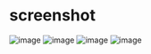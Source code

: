 # screenshot
![image](https://user-images.githubusercontent.com/110812127/223667397-8d1ac755-e57d-4621-93ac-3758c531f179.png)
![image](https://user-images.githubusercontent.com/110812127/223667093-236d59ba-c693-4d31-ae84-332c723cd979.png)
![image](https://user-images.githubusercontent.com/110812127/223667145-8a959d30-23bd-4111-b1e1-11aeb734809e.png)
![image](https://user-images.githubusercontent.com/110812127/223667171-1b399f93-bf14-4a9e-ab25-deb0f91edcf8.png)
